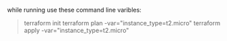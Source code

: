 while running use these command line varibles:
> terraform init
> terraform plan -var="instance_type=t2.micro"
> terraform apply -var="instance_type=t2.micro"

